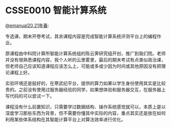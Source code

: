 
# CSSE0010 智能计算系统

[@emanual20,21年春](github.com/Emanual20):

专选课，期末开卷考试，其余课程内容是完成智能计算系统评测平台上的编程作业。

原课程由中科院计算所智能计算系统组的陈云霁研究组开创，推广到我们院。老师并没有很熟悉课程内容，我个人听的云里雾里，最后的期末考试有点类似政治课，但老师自己应该知道课程应该怎么上，可能或多或少因为时间或其他原因没有把理论课程上好。

实验环境还是挺好的，在寒武纪平台，提供的算力如果以学生身份使用其实是比较贵的。之前没有使用过服务器经验的同学，如果想体验和服务器交互，在服务器上写代码的可以尝试一下。

课程没有什么前置知识，只需要学过数据结构、操作系统感觉就可以，本质上是以深度学习那些东西为背景，但不需要你懂其中实际的内容，重点其实还是放在如何利用某些体系结构在其智能计算平台上对算法效率进行优化。